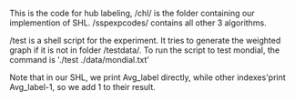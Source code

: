 This is the code for hub labeling, /chl/ is the folder containing our implemention of SHL. /sspexpcodes/ contains all other 3 algorithms.

/test is a shell script for the experiment. It tries to generate the weighted graph if it is not in folder /testdata/. To run the script to test mondial, the command is './test ./data/mondial.txt'



Note that in our SHL, we print Avg_label directly, while other indexes'print Avg_label-1​, so we add 1 to their result.

